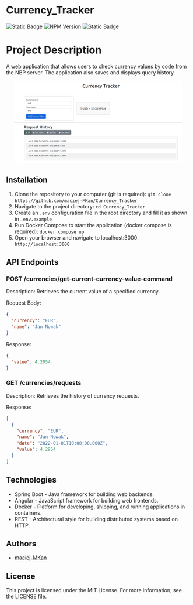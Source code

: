 # Currency_Tracker

![Static Badge](https://img.shields.io/badge/java-v17.0.10-green)
![NPM Version](https://img.shields.io/npm/v/angular)
![Static Badge](https://img.shields.io/badge/docker-v26.1.0-purple)

# Project Description

A web application that allows users to check currency values by code from the NBP server. The application also saves and displays query history.

<p align="center">
  <img src="https://github.com/maciej-MKan/Currency_Tracker/blob/main/assets/tracker.png" alt="logo" width="460"/>
</p>

## Installation

1. Clone the repository to your computer (git is required):
   ```git clone https://github.com/maciej-MKan/Currency_Tracker```
2. Navigate to the project directory:
   ```cd Currency_Tracker```
3. Create an `.env` configuration file in the root directory and fill it as shown in `.env.example`
4. Run Docker Compose to start the application (docker compose is required):
   ```docker compose up```
5. Open your browser and navigate to localhost:3000:
   ```http://localhost:3000```

## API Endpoints
### POST /currencies/get-current-currency-value-command

Description: Retrieves the current value of a specified currency.

Request Body:
```json
{
  "currency": "EUR",
  "name": "Jan Nowak"
}
```

Response:

```json
{
  "value": 4.2954
}
```
### GET /currencies/requests

Description: Retrieves the history of currency requests.

Response:

```json
[
  {
    "currency": "EUR",
    "name": "Jan Nowak",
    "date": "2022-01-01T10:00:00.000Z",
    "value": 4.2954
  }
]
```


## Technologies

- Spring Boot - Java framework for building web backends.
- Angular - JavaScript framework for building web frontends.
- Docker - Platform for developing, shipping, and running applications in containers.
- REST - Architectural style for building distributed systems based on HTTP.

## Authors

- [maciej-MKan](https://github.com/maciej-MKan)

## License

This project is licensed under the MIT License. For more information, see the [LICENSE](https://github.com/maciej-MKan/chess/blob/main/LICENSE) file.


